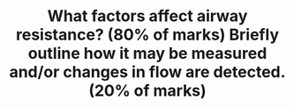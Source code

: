 ---
title: "What factors affect airway resistance? (80% of marks) Briefly outline how it may be measured and/or changes in flow are detected. (20% of marks)"
entityType: SAQ
exam: PEX
college: CICM
year: 2013
sitting: B
question: 23
passRate: 19
EC_expectedDomains:
- "It was expected candidates could identify that issues around the nature of flow (turbulent vs. laminar) and airway diameter were central determinants."
- "It was expected candidates would describe the determinants of turbulent flow."
EC_extraCredit:
- "The provision of formula and comments about Reynolds number helped demonstrate an understanding of this."
- "Better answers discussed the transitional point in the airway and the paradox about size vs. total cross sectional area and its influence on total resistance."
EC_errorsCommon:
- "This topic required a definition and understanding of airways resistance."
- "Several candidates confused pulmonary vascular resistance with airways resistance."
- "Using graphs to help illustrate certain concepts would have been helpful."
- "Measurement of resistance (indirectly via measurement of flow and pressure difference by a body plethysmography, spirometry) and detection of flow (spirometry, capnography) was in general poorly understood."
---